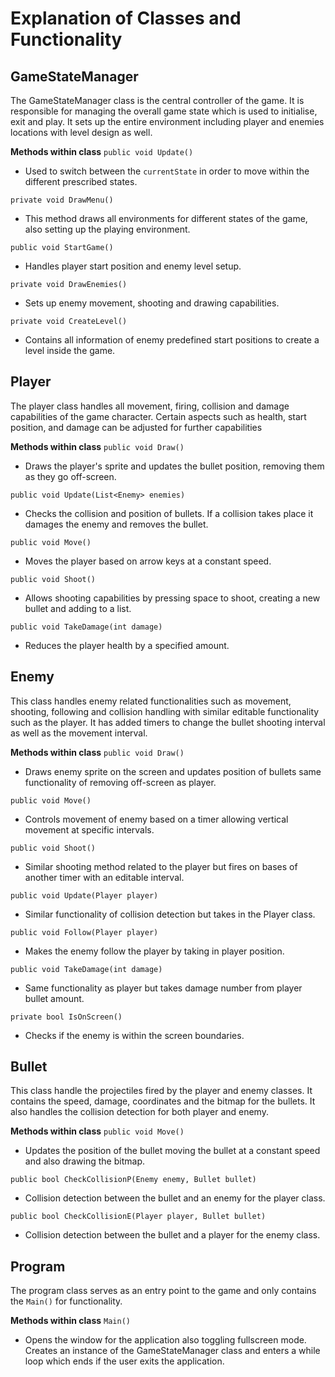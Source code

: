 ﻿# Explanation of Classes and Functionality
## GameStateManager
The GameStateManager class is the central controller of the game. It is responsible for managing the overall game state which is used to initialise, exit and play. It sets up the entire environment including player and enemies locations with level design as well.

**Methods within class**
`public void Update()`

 - Used to switch between the `currentState` in order to move within the
   different prescribed states.

`private void DrawMenu()`

 - This method draws all environments for different states of the game,
   also setting up the playing environment.

`public void StartGame()`

 - Handles player start position and enemy level setup.

`private void DrawEnemies()`

 - Sets up enemy movement, shooting and drawing capabilities.

`private void CreateLevel()`

 - Contains all information of enemy predefined start positions to
   create a level inside the game.
## Player
The player class handles all movement, firing, collision and damage capabilities of the game character. Certain aspects such as health, start position, and damage can be adjusted for further capabilities

**Methods within class**
`public void Draw()`

 - Draws the player's sprite and updates the bullet position, removing
   them as they go off-screen.

`public void Update(List<Enemy> enemies)`

 - Checks the collision and position of bullets. If a collision takes
   place it damages the enemy and removes the bullet.

`public void Move()`

 - Moves the player based on arrow keys at a constant speed.

`public void Shoot()`

 - Allows shooting capabilities by pressing space to shoot, creating a
   new bullet and adding to a list.

`public void TakeDamage(int damage)`

 - Reduces the player health by a specified amount.
## Enemy
This class handles enemy related functionalities such as movement, shooting, following and collision handling with similar editable functionality such as the player. It has added timers to change the bullet shooting interval as well as the movement interval.

**Methods within class**
`public void Draw()`

 - Draws enemy sprite on the screen and updates position of bullets same
   functionality of removing off-screen as player.

`public void Move()`

 - Controls movement of enemy based on a timer allowing vertical
   movement at specific intervals.

`public void Shoot()`

 - Similar shooting method related to the player but fires on bases of
   another timer with an editable interval.

`public void Update(Player player)`

 - Similar functionality of collision detection but takes in the Player
   class.

`public void Follow(Player player)`

 - Makes the enemy follow the player by taking in player position.

`public void TakeDamage(int damage)`

 - Same functionality as player but takes damage number from player
   bullet amount.

`private bool IsOnScreen()`

 - Checks if the enemy is within the screen boundaries.
## Bullet
This class handle the projectiles fired by the player and enemy classes. It contains the speed, damage, coordinates and the bitmap for the bullets. It also handles the collision detection for both player and enemy.

**Methods within class**
`public void Move()`

 - Updates the position of the bullet moving the bullet at a constant
   speed and also drawing the bitmap.

`public bool CheckCollisionP(Enemy enemy, Bullet bullet)`

 - Collision detection between the bullet and an enemy for the player
   class.

`public bool CheckCollisionE(Player player, Bullet bullet)`

 - Collision detection between the bullet and a player for the enemy
   class.
## Program
The program class serves as an entry point to the game and only contains the `Main()` for functionality.

**Methods within class**
`Main()`

 - Opens the window for the application also toggling fullscreen mode.
   Creates an instance of the GameStateManager class and enters a while
   loop which ends if the user exits the application.
